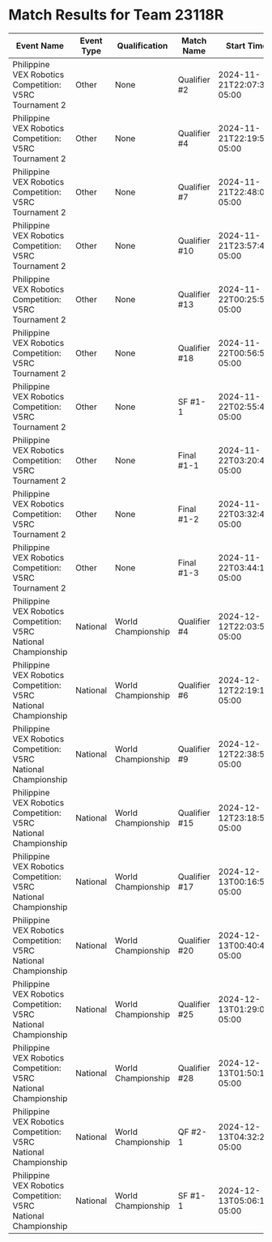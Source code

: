 # Match Results for Team 23118R

| Event Name | Event Type | Qualification | Match Name | Start Time | Team Score | Opponent Score | Winning Margin | Normalised Winning Margin | Verdict | Team Alliance | Winning Alliance | Red Team 1 | Red Team 2 | Blue Team 1 | Blue Team 2 |
|------------|------------|---------------|------------|------------|------------|-----------------|----------------|---------------------------|---------|---------------|------------------|------------|------------|-------------|-------------|
| Philippine VEX Robotics Competition: V5RC Tournament 2 | Other | None | Qualifier #2 | 2024-11-21T22:07:31-05:00 | 3 | 3 | 0 | 0.0 | D | blue | Tie | 3818M | 23118H | 3818F | 23118R |
| Philippine VEX Robotics Competition: V5RC Tournament 2 | Other | None | Qualifier #4 | 2024-11-21T22:19:54-05:00 | 10 | 33 | -23 | -0.5348837209302325 | L | red | blue | 23118R | 3818B | 23118M | 32881X |
| Philippine VEX Robotics Competition: V5RC Tournament 2 | Other | None | Qualifier #7 | 2024-11-21T22:48:08-05:00 | 14 | 3 | 11 | 0.6470588235294118 | W | red | red | 3818N | 23118R | 3818F | 3818D |
| Philippine VEX Robotics Competition: V5RC Tournament 2 | Other | None | Qualifier #10 | 2024-11-21T23:57:43-05:00 | 12 | 14 | -2 | -0.07692307692307693 | L | blue | red | 3818C | 61956A | 23118R | 23118H |
| Philippine VEX Robotics Competition: V5RC Tournament 2 | Other | None | Qualifier #13 | 2024-11-22T00:25:59-05:00 | 29 | 6 | 23 | 0.6571428571428571 | W | red | red | 3818A | 23118R | 3818B | 3818D |
| Philippine VEX Robotics Competition: V5RC Tournament 2 | Other | None | Qualifier #18 | 2024-11-22T00:56:59-05:00 | 7 | 17 | -10 | -0.4166666666666667 | L | blue | red | 23118M | 3818N | 3818C | 23118R |
| Philippine VEX Robotics Competition: V5RC Tournament 2 | Other | None | SF #1-1 | 2024-11-22T02:55:46-05:00 | 18 | 0 | 18 | 1.0 | W | blue | blue | 32881X | 23118M | 23118H | 23118R |
| Philippine VEX Robotics Competition: V5RC Tournament 2 | Other | None | Final #1-1 | 2024-11-22T03:20:43-05:00 | 9 | 25 | -16 | -0.47058823529411764 | L | red | blue | 23118H | 23118R | 3818A | 3818B |
| Philippine VEX Robotics Competition: V5RC Tournament 2 | Other | None | Final #1-2 | 2024-11-22T03:32:45-05:00 | 22 | 12 | 10 | 0.29411764705882354 | W | red | red | 23118H | 23118R | 3818A | 3818B |
| Philippine VEX Robotics Competition: V5RC Tournament 2 | Other | None | Final #1-3 | 2024-11-22T03:44:17-05:00 | 0 | 29 | -29 | -1.0 | L | red | blue | 23118H | 23118R | 3818A | 3818B |
| Philippine VEX Robotics Competition: V5RC National Championship | National | World Championship | Qualifier #4 | 2024-12-12T22:03:51-05:00 | 33 | 14 | 19 | 0.40425531914893614 | W | blue | blue | 3818B | 23118P | 23118R | 23118H |
| Philippine VEX Robotics Competition: V5RC National Championship | National | World Championship | Qualifier #6 | 2024-12-12T22:19:13-05:00 | 32 | 34 | -2 | -0.030303030303030304 | L | red | blue | 32881X | 23118R | 61956A | 23118M |
| Philippine VEX Robotics Competition: V5RC National Championship | National | World Championship | Qualifier #9 | 2024-12-12T22:38:51-05:00 | 32 | 13 | 19 | 0.4222222222222222 | W | blue | blue | 14344T | 61956A | 3818A | 23118R |
| Philippine VEX Robotics Competition: V5RC National Championship | National | World Championship | Qualifier #15 | 2024-12-12T23:18:58-05:00 | 12 | 24 | -12 | -0.3333333333333333 | L | red | blue | 3818M | 23118R | 14344K | 3818D |
| Philippine VEX Robotics Competition: V5RC National Championship | National | World Championship | Qualifier #17 | 2024-12-13T00:16:57-05:00 | 20 | 36 | -16 | -0.2857142857142857 | L | blue | red | 14344T | 14344K | 23118R | 23118B |
| Philippine VEX Robotics Competition: V5RC National Championship | National | World Championship | Qualifier #20 | 2024-12-13T00:40:42-05:00 | 28 | 25 | 3 | 0.05660377358490566 | W | red | red | 23118R | 23118B | 14344M | 3818C |
| Philippine VEX Robotics Competition: V5RC National Championship | National | World Championship | Qualifier #25 | 2024-12-13T01:29:09-05:00 | 41 | 21 | 20 | 0.3225806451612903 | W | red | red | 23118R | 23118M | 23118H | 3818A |
| Philippine VEX Robotics Competition: V5RC National Championship | National | World Championship | Qualifier #28 | 2024-12-13T01:50:14-05:00 | 7 | 34 | -27 | -0.6585365853658537 | L | blue | red | 32881X | 3818D | 23118R | 3818M |
| Philippine VEX Robotics Competition: V5RC National Championship | National | World Championship | QF #2-1 | 2024-12-13T04:32:24-05:00 | 23 | 16 | 7 | 0.1794871794871795 | W | red | red | 23118R | 23118H | 23118P | 23118B |
| Philippine VEX Robotics Competition: V5RC National Championship | National | World Championship | SF #1-1 | 2024-12-13T05:06:19-05:00 | 20 | 35 | -15 | -0.2727272727272727 | L | blue | red | 23118M | 32881X | 23118R | 23118H |
